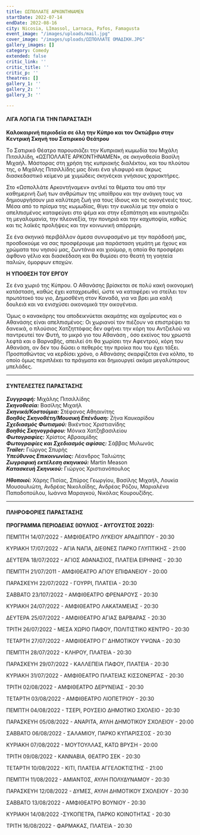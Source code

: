 ```yaml
---
title: ΩΣΠΟΛΛΑΤΕ ΑΡΚΟΝΤΗΝΑΜΕΝ
startDate: 2022-07-14
endDate: 2022-08-16
city: Nicosia, LImassol, Larnaca, Pafos, Famagusta
event_image: "/images/uploads/mail.jpg"
cover_image: "/images/uploads/ΩΣΠΟΛΛΑΤΕ ΟΜΑΔΙΚΗ.JPG"
gallery_images: []
category: Comedy
extended: false
critic_link: ''
critic_title: ''
critic_p: ''
theatres: []
gallery_1: ''
gallery_2: ''
gallery_3: ''

---
```

#### ΛΙΓΑ ΛΟΓΙΑ ΓΙΑ ΤΗΝ ΠΑΡΑΣΤΑΣΗ

**Καλοκαιρινή περιοδεία σε όλη την Κύπρο και τον Οκτώβριο στην Κεντρική Σκηνή του Σατιρικού Θεάτρου**

Tο Σατιρικό Θέατρο παρουσιάζει την Κυπριακή κωμωδία του Μιχάλη Πιτσιλλίδη, «ΩΣΠΟΛΛΑΤΕ ΑΡΚΟNΤΗΝΑΜΕΝ», σε σκηνοθεσία Βασίλη Μιχαήλ. Μάστορας στη χρήση της κυπριακής διαλέκτου, και του πλούτου της, ο Μιχάλης Πιτσιλλίδης μας δίνει ένα γλαφυρό και άκρως διασκεδαστικό κείμενο με χυμώδεις σκηνέςκαι γνήσιους χαρακτήρες.

Στο «Ωσπολλάτε Αρκοντήναμεν» αντλεί τα θέματα του από την καθημερινή ζωή των ανθρώπων της υπαίθρου και την ανάγκη τους να δημιουργήσουν μια καλύτερη ζωή για τους ίδιους και τις οικογένειές τους. Μέσα από το πρίσμα της κωμωδίας, θίγει την ευκολία με την οποία ο απελπισμένος καταφεύγει στο ψέμα και στην εξαπάτηση και καυτηριάζει τη μεγαλομανία, την πλεονεξία, την πονηριά και την καχυποψία, καθώς και τις λαϊκές προλήψεις και την κοινωνική απόρριψη.

Σε ένα σκηνικό περιβάλλον άμεσα συνυφασμένο με την παράδοσή μας, προσδοκούμε να σας προσφέρουμε μια παράσταση γεμάτη με ήχους και χρώματα του νησιού μας, ζωντάνια και χιούμορ, η οποία θα προσφέρει άφθονο γέλιο και διασκέδαση και θα θυμίσει στο θεατή τη γοητεία παλιών, όμορφων εποχών.

**Η ΥΠΟΘΕΣΗ ΤΟΥ ΕΡΓΟΥ**

Σε ένα χωριό της Κύπρου. Ο Αθανάσης βρίσκεται σε πολύ κακή οικονομική κατάσταση, καθώς έχει καταχρεωθεί, ώστε να καταφέρει να στείλει τον πρωτότοκό του γιο, Δημοσθένη στον Καναδά, για να βρει μια καλή δουλειά και να ενισχύσει οικονομικά την οικογένεια.

Όμως ο κανακάρης του αποδεικνύεται ακαμάτης και αχαΐρευτος και ο Αθανάσης είναι απελπισμένος: Οι χωριανοί τον πιέζουν να επιστρέψει τα δανεικά, ο πλούσιος Χατζηττόφας δεν αφήνει την κόρη του Αντζιελού να παντρευτεί τον Φυτή, το μικρό γιο του Αθανάση , όσο εκείνος του χρωστά λεφτά και ο Βαρναβής, απειλεί ότι θα χωρίσει την Αφεντρού, κόρη του Αθανάση, αν δεν του δώσει ο πεθερός την προίκα που του έχει τάξει. Προσπαθώντας να κερδίσει χρόνο, ο Αθανάσης σκαρφίζεται ένα κόλπο, το οποίο όμως περιπλέκει τα πράγματα και δημιουργεί ακόμα μεγαλύτερους μπελάδες.

***

#### ΣΥΝΤΕΛΕΣΤΕΣ ΠΑΡΑΣΤΑΣΗΣ

**_Συγγραφή:_** Μιχάλης Πιτσιλλίδης  
**_Σκηνοθεσία:_** Βασίλης Μιχαήλ  
**_Σκηνικά/Κοστούμια:_** Στέφανος Αθηαινίτης  
**_Βοηθός Σκηνοθέτη/Μουσική Επένδυση:_** Ζήνα Καυκαρίδου  
**_Σχεδιασμός Φωτισμού:_** Βικέντιος Χριστιανίδης  
**_Βοηθός Σκηνογράφου:_** Μόνικα Χατζηβασιλείου  
**_Φωτογραφίες:_** Χρίστος Αβρααμίδης  
**_Φωτογραφίες και Σχεδιασμός αφίσας:_** Σάββας Μυλωνάς  
**_Τrailer:_** Γιώργος Σπυρής  
**_Υπεύθυνος Επικοινωνίας:_** Λέανδρος Ταλιώτης  
**_Ζωγραφική εκτέλεση σκηνικού:_** Martin Meason  
**_Κατασκευή Σκηνικού:_** Γιώργος Χριστιανόπουλος

**_Ηθοποιοί:_** Χάρης Πισίας, Σπύρος Γεωργίου, Βασίλης Μιχαήλ, Λουκία Μουσουλιώτη, Ανδρέας Νικολαΐδης, Ανδρέας Ρόζου, Μαριαλένα Παπαδοπούλου, Ιωάννα Μαραγκού, Νικόλας Κουρουζίδης.

***

#### ΠΛΗΡΟΦΟΡΙΕΣ ΠΑΡΑΣΤΑΣΗΣ

**ΠΡΟΓΡΑΜΜΑ ΠΕΡΙΟΔΕΙΑΣ (ΙΟΥΛΙΟΣ - ΑΥΓΟΥΣΤΟΣ 2022):**

ΠΕΜΠΤΗ 14/07/2022 - ΑΜΦΙΘΕΑΤΡΟ ΛΥΚΕΙΟΥ ΑΡΑΔΙΠΠΟΥ - 20:30

ΚΥΡΙΑΚΗ 17/07/2022 - ΑΓΙΑ ΝΑΠΑ, ΔΙΕΘΝΕΣ ΠΑΡΚΟ ΓΛΥΠΤΙΚΗΣ - 21:00

ΔΕΥΤΕΡΑ 18/07/2022 - ΑΓΙΟΣ ΑΘΑΝΑΣΙΟΣ, ΠΛΑΤΕΙΑ ΕΙΡΗΝΗΣ - 20:30

ΠΕΜΠΤΗ 21/07/2011 - ΑΜΦΙΘΕΑΤΡΟ ΑΓΙΟΥ ΕΠΙΦΑΝΕΙΟΥ - 20:00

ΠΑΡΑΣΚΕΥΗ 22/07/2022 - ΓΟΥΡΡΙ, ΠΛΑΤΕΙΑ - 20:30

ΣΑΒΒΑΤΟ 23/107/2022 - ΑΜΦΙΘΕΑΤΡΟ ΦΡΕΝΑΡΟΥΣ - 20:30

ΚΥΡΙΑΚΗ 24/07/2022 - ΑΜΦΙΘΕΑΤΡΟ ΛΑΚΑΤΑΜΕΙΑΣ - 20:30

ΔΕΥΤΕΡΑ 25/07/2022 - ΑΜΦΙΘΕΑΤΡΟ ΑΓΙΑΣ ΒΑΡΒΑΡΑΣ - 20:30

ΤΡΙΤΗ 26/07/2022 - ΜΕΣΑ ΧΩΡΙΟ ΠΑΦΟΥ, ΠΟΛΙΤΙΣΤΙΚΟ ΚΕΝΤΡΟ - 20:30

ΤΕΤΑΡΤΗ 27/07/2022 - ΑΜΦΙΘΕΑΤΡΟ Γ’ ΔΗΜΟΤΙΚΟΥ ΥΨΩΝΑ - 20:30

ΠΕΜΠΤΗ 28/07/2022 - ΚΛΗΡΟΥ, ΠΛΑΤΕΙΑ - 20:30

ΠΑΡΑΣΚΕΥΗ 29/07/2022 - ΚΑΛΛΕΠΕΙΑ ΠΑΦΟΥ, ΠΛΑΤΕΙΑ - 20:30

ΚΥΡΙΑΚΗ 31/07/2022 - ΑΜΦΙΘΕΑΤΡΟ ΠΛΑΤΕΙΑΣ ΚΙΣΣΟΝΕΡΓΑΣ - 20:30

ΤΡΙΤΗ 02/08/2022 - ΑΜΦΙΘΕΑΤΡΟ ΔΕΡΥΝΕΙΑΣ - 20:30

ΤΕΤΑΡΤΗ 03/08/2022 - ΑΜΦΙΘΕΑΤΡΟ ΛΙΟΠΕΤΡΙΟΥ - 20:30

ΠΕΜΠΤΗ 04/08/2022 - ΤΣΕΡΙ, ΡΟΥΣΕΙΟ ΔΗΜΟΤΙΚΟ ΣΧΟΛΕΙΟ - 20:30

ΠΑΡΑΣΚΕΥΗ 05/08/2022 - ΑΝΑΡΙΤΑ, ΑΥΛΗ ΔΗΜΟΤΙΚΟΥ ΣΧΟΛΕΙΟΥ - 20:00

ΣΑΒΒΑΤΟ 06/08/2022 - ΣΑΛΑΜΙΟΥ, ΠΑΡΚΟ ΚΥΠΑΡΙΣΣΟΣ - 20:30

ΚΥΡΙΑΚΗ 07/08/2022 - ΜΟΥΤΟΥΛΛΑΣ, ΚΑΤΩ ΒΡΥΣΗ - 20:00

ΤΡΙΤΗ 09/08/2022 - ΚΑΝΝΑΒΙΑ, ΘΕΑΤΡΟ ΣΕΚ - 20:30

ΤΕΤΑΡΤΗ 10/08/2022 - ΚΙΤΙ, ΠΛΑΤΕΙΑ ΑΓΓΕΛΟΚΤΙΣΤΗΣ - 21:00

ΠΕΜΠΤΗ 11/08/2022 - ΑΜΙΑΝΤΟΣ, ΑΥΛΗ ΠΟΛΥΔΥΝΑΜΟΥ - 20:30

ΠΑΡΑΣΚΕΥΗ 12/08/2022 - ΔΥΜΕΣ, ΑΥΛΗ ΔΗΜΟΤΙΚΟΥ ΣΧΟΛΕΙΟΥ - 20:30

ΣΑΒΒΑΤΟ 13/08/2022 - ΑΜΦΙΘΕΑΤΡΟ ΒΟΥΝΙΟΥ - 20:30

ΚΥΡΙΑΚΗ 14/08/2022 -ΣΥΚΟΠΕΤΡΑ, ΠΑΡΚΟ ΚΟΙΝΟΤΗΤΑΣ - 20:30

ΤΡΙΤΗ 16/08/2022 - ΦΑΡΜΑΚΑΣ, ΠΛΑΤΕΙΑ - 20:30